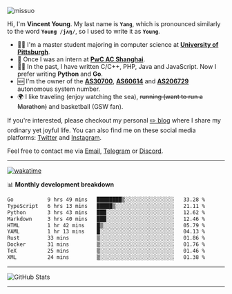 <p align="left"> <img src="https://komarev.com/ghpvc/?username=missuo&label=Profile%20views&color=0e75b6&style=flat" alt="missuo" /> </p>


Hi, I'm **Vincent Young**. My last name is **`Yang`**, which is pronounced similarly to the word **`Young /jʌŋ/`**, so I used to write it as **`Young`**. 

-  👨‍🎓 I'm a master student majoring in computer science at [**University of Pittsburgh**](https://www.pitt.edu).
-  💼 Once I was an intern at **[PwC AC Shanghai](https://www.linkedin.com/company/pwc-ac-shanghai/)**.
-  👨‍💻 In the past, I have written C/C++, PHP, Java and JavaScript. Now I prefer writing **Python** and **Go**.
-  🆕 I'm the owner of the **[AS30700](https://bgp.tools/as/30700)**, **[AS60614](https://bgp.tools/as/60614)** and **[AS206729](https://bgp.tools/as/206729)** autonomous system number.
-  🌍 I like traveling (enjoy watching the sea), ~~running (want to run a Marathon)~~ and basketball (GSW fan).

If you're interested, please checkout my personal [✏️ blog](https://missuo.me/) where I share my ordinary yet joyful life. You can also find me on these social media platforms: [Twitter](https://twitter.com/m1ssuo) and [Instagram](https://www.instagram.com/missuo.me).

Feel free to contact me via <a href="mailto:i@yyt.moe">Email</a>, [Telegram](https://t.me/missuo) or [Discord](https://discordapp.com/users/missuo#7448).

-------

[![wakatime](https://wakatime.com/badge/user/c13cd961-40ca-417a-afb6-1f9ea8ac295c.svg)](https://wakatime.com/@missuo)

📊 **Monthly development breakdown**
<!--START_SECTION:waka-->

```txt
Go           9 hrs 49 mins   ████████▒░░░░░░░░░░░░░░░░   33.28 %
TypeScript   6 hrs 13 mins   █████▒░░░░░░░░░░░░░░░░░░░   21.11 %
Python       3 hrs 43 mins   ███░░░░░░░░░░░░░░░░░░░░░░   12.62 %
Markdown     3 hrs 40 mins   ███░░░░░░░░░░░░░░░░░░░░░░   12.46 %
HTML         1 hr 42 mins    █▒░░░░░░░░░░░░░░░░░░░░░░░   05.79 %
YAML         1 hr 13 mins    █░░░░░░░░░░░░░░░░░░░░░░░░   04.13 %
Rust         33 mins         ▒░░░░░░░░░░░░░░░░░░░░░░░░   01.86 %
Docker       31 mins         ▒░░░░░░░░░░░░░░░░░░░░░░░░   01.76 %
TeX          25 mins         ▒░░░░░░░░░░░░░░░░░░░░░░░░   01.46 %
XML          24 mins         ▒░░░░░░░░░░░░░░░░░░░░░░░░   01.38 %
```

<!--END_SECTION:waka-->

-------

![GitHub Stats](https://github-readme-stats-opal-alpha-76.vercel.app/api?username=missuo&show_icons=true&theme=transparent)

-------

